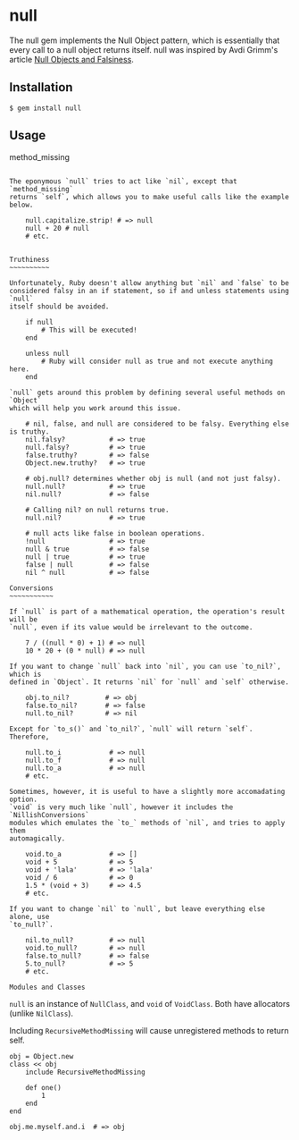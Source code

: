null
====

The null gem implements the Null Object pattern, which is essentially that every
call to a null object returns itself. null was inspired by Avdi Grimm's article
[Null Objects and Falsiness][falsiness].

[falsiness]: http://devblog.avdi.org/2011/05/30/null-objects-and-falsiness/


Installation
------------

	$ gem install null


Usage
-----

method_missing
~~~~~~~~~~~~~~

The eponymous `null` tries to act like `nil`, except that `method_missing`
returns `self`, which allows you to make useful calls like the example below.

	null.capitalize.strip! # => null
	null + 20 # null
	# etc.


Truthiness
~~~~~~~~~~

Unfortunately, Ruby doesn't allow anything but `nil` and `false` to be
considered falsy in an if statement, so if and unless statements using `null`
itself should be avoided.

	if null
		# This will be executed!
	end

	unless null
		# Ruby will consider null as true and not execute anything here.
	end

`null` gets around this problem by defining several useful methods on `Object`
which will help you work around this issue.

	# nil, false, and null are considered to be falsy. Everything else is truthy.
	nil.falsy?           # => true
	null.falsy?          # => true
	false.truthy?        # => false
	Object.new.truthy?   # => true

	# obj.null? determines whether obj is null (and not just falsy).
	null.null?           # => true
	nil.null?            # => false

	# Calling nil? on null returns true.
	null.nil?            # => true

	# null acts like false in boolean operations.
	!null                # => true
	null & true          # => false
	null | true          # => true
	false | null         # => false
	nil ^ null           # => false

Conversions
~~~~~~~~~~~

If `null` is part of a mathematical operation, the operation's result will be
`null`, even if its value would be irrelevant to the outcome.

	7 / ((null * 0) + 1) # => null
	10 * 20 + (0 * null) # => null

If you want to change `null` back into `nil`, you can use `to_nil?`, which is
defined in `Object`. It returns `nil` for `null` and `self` otherwise.

	obj.to_nil?         # => obj
	false.to_nil?       # => false
	null.to_nil?        # => nil

Except for `to_s()` and `to_nil?`, `null` will return `self`. Therefore,

	null.to_i            # => null
	null.to_f            # => null
	null.to_a            # => null
	# etc.

Sometimes, however, it is useful to have a slightly more accomadating option.
`void` is very much like `null`, however it includes the `NillishConversions`
modules which emulates the `to_` methods of `nil`, and tries to apply them
automagically.

	void.to_a            # => []
	void + 5             # => 5
	void + 'lala'        # => 'lala'
	void / 6             # => 0
	1.5 * (void + 3)     # => 4.5
	# etc.

If you want to change `nil` to `null`, but leave everything else alone, use
`to_null?`.

	nil.to_null?         # => null
	void.to_null?        # => null
	false.to_null?       # => false
	5.to_null?           # => 5
	# etc.

Modules and Classes
~~~~~~~~~~~~~~~~~~~

`null` is an instance of `NullClass`, and `void` of `VoidClass`. Both have
allocators (unlike `NilClass`).

Including `RecursiveMethodMissing` will cause unregistered methods to return
self.

	obj = Object.new
	class << obj
		include RecursiveMethodMissing

		def one()
			1
		end
	end

	obj.me.myself.and.i  # => obj
